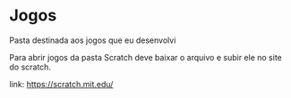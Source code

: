 # Jogos
Pasta destinada aos jogos que eu desenvolvi

Para abrir jogos da pasta Scratch deve baixar o arquivo e subir ele no site do scratch.

link: https://scratch.mit.edu/
